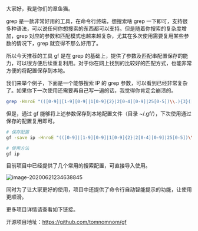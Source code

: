 大家好，我是你们的章鱼猫。

grep 是一款非常好用的工具，在命令行终端，想搜索啥 grep 一下即可，支持很多种语法，可以说任何你想搜索的东西都可以支持。但是随着你搜索的复杂度增加，grep 对应的参数和匹配模式也越来越复杂，尤其在多次使用需要复用某些参数的情况下，grep 就变得不那么好用了。

所以今天推荐的工具 gf 是在 grep 的基础上，提供了参数及匹配串配置保存的能力，可以很方便后续重复利用。对于你在网上找到的比较好的匹配方式，也能非常方便的将配置保存到本地。

我们来举个例子，下面是一个能够搜索 IP 的 grep 参数，可以看到已经非常复杂了。如果你下一次使用还需要再自己写一遍的话，我觉得你肯定会崩溃的。

```bash
grep -HnroE "(([0-9]|[1-9][0-9]|1[0-9]{2}|2[0-4][0-9]|25[0-5])\\.){3}([0-9]|[1-9][0-9]|1[0-9]{2}|2[0-4][0-9]|25[0-5])"
```

但是，通过 gf 能够将上述参数保存到本地配置文件（目录 ~/.gf/），下次使用通过保存的配置复用即可。

```bash
# 保存配置
gf -save ip -HnroE "(([0-9]|[1-9][0-9]|1[0-9]{2}|2[0-4][0-9]|25[0-5])\\.){3}([0-9]|[1-9][0-9]|1[0-9]{2}|2[0-4][0-9]|25[0-5])"

# 使用方法
gf ip
```

目前项目中已经提供了几个常用的搜索配置，可直接导入使用。

![image-20200621234638845](https://7465-test-3c9b5e-1-1301419220.tcb.qcloud.la/mac_github_images/compress_image-20200621234638845.png)

同时为了让大家更好的使用，项目中还提供了命令行自动智能提示的功能，让使用更顺滑。

更多项目详情请查看如下链接。

开源项目地址：https://github.com/tomnomnom/gf

